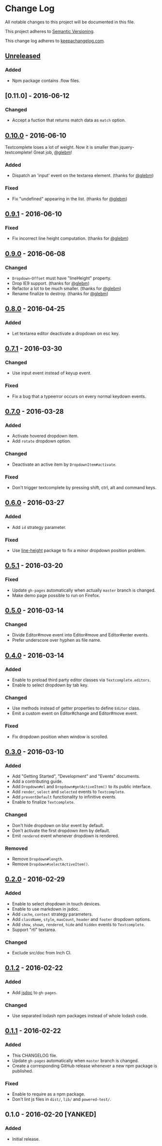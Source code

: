 # Change Log

All notable changes to this project will be documented in this file.

This project adheres to [Semantic Versioning](http://semver.org/).

This change log adheres to [keepachangelog.com](http://keepachangelog.com).

## [Unreleased]
### Added
- Npm package contains .flow files.

## [0.11.0] - 2016-06-12
### Changed
- Accept a fuction that returns match data as `match` option.

## [0.10.0] - 2016-06-10
Textcomplete loses a lot of weight. Now it is smaller than jquery-textcomplete! Great job, [@glebm]!

### Added
- Dispatch an 'input' event on the textarea element. (thanks for [@glebm])

### Fixed
- Fix "undefined" appearing in the list. (thanks for [@glebm])

## [0.9.1] - 2016-06-10
### Fixed
- Fix incorrect line height computation. (thanks for [@glebm])

## [0.9.0] - 2016-06-08
### Changed
- `Dropdown~Offset` must have "lineHeight" property.
- Drop IE9 support. (thanks for [@glebm])
- Refactor a lot to be much smaller. (thanks for [@glebm])
- Rename finalize to destroy. (thanks for [@glebm])

## [0.8.0] - 2016-04-25
### Added
- Let textarea editor deactivate a dropdown on esc key.

## [0.7.1] - 2016-03-30
### Changed
- Use input event instead of keyup event.

### Fixed
- Fix a bug that a typeerror occurs on every normal keydown events.

## [0.7.0] - 2016-03-28
### Added
- Activate hovered dropdown item.
- Add `rotate` dropdown option.

### Changed
- Deactivate an active item by `DropdownItem#activate`.

### Fixed
- Don't trigger textcomplete by pressing shift, ctrl, alt and command keys.

## [0.6.0] - 2016-03-27
### Added
- Add `id` strategy parameter.

### Fixed
- Use [line-height](https://github.com/twolfson/line-height) package to fix a minor dropdown position problem.

## [0.5.1] - 2016-03-20
### Fixed
- Update `gh-pages` automatically when actually `master` branch is changed.
- Make demo page possible to run on Firefox.

## [0.5.0] - 2016-03-14
### Changed
- Divide Editor#move event into Editor#move and Editor#enter events.
- Prefer underscore over hyphen as file name.

## [0.4.0] - 2016-03-14
### Added
- Enable to preload third party editor classes via `Textcomplete.editors`.
- Enable to select dropdown by tab key.

### Changed
- Use methods instead of getter properties to define `Editor` class.
- Emit a custom event on Editor#change and Editor#move event.

### Fixed
- Fix dropdown position when window is scrolled.

## [0.3.0] - 2016-03-10
### Added
- Add "Getting Started", "Development" and "Events" documents.
- Add a contributing guide.
- Add `Dropdown#el` and `Dropdown#getActiveItem()` to its public interface.
- Add `render`, `select` and `selected` events to `Textcomplete`.
- Add `preventDefault` functionality to infinitive events.
- Enable to finalize `Textcomplete`.

### Changed
- Don't hide dropdown on blur event by default.
- Don't activate the first dropdown item by default.
- Emit `rendered` event whenever dropdown is rendered.

### Removed
- Remove `Dropdown#length`.
- Remove `Dropdown#selectActiveItem()`.

## [0.2.0] - 2016-02-29
### Added
- Enable to select dropdown in touch devices.
- Enable to use markdown in jsdoc.
- Add `cache`, `context` strategy parameters.
- Add `className`, `style`, `maxCount`, `header` and `footer` dropdown options.
- Add `show`, `shown`, `rendered`, `hide` and `hidden` events to `Textcomplete`.
- Support "rtl" textarea.

### Changed
- Exclude src/doc from Inch CI.

## [0.1.2] - 2016-02-22
### Added
- Add [jsdoc](https://github.com/jsdoc3/jsdoc) to `gh-pages`.

### Changed
- Use separated lodash npm packages instead of whole lodash code.

## [0.1.1] - 2016-02-22
### Added
- This CHANGELOG file.
- Update `gh-pages` automatically when `master` branch is changed.
- Create a corresponding GitHub release whenever a new npm package is published.

### Fixed
- Enable to require as a npm package.
- Don't lint js files in `dist/`, `lib/` and `powered-test/`.

## 0.1.0 - 2016-02-20 [YANKED]
### Added
- Initial release.

[Unreleased]: https://github.com/yuku-t/textcomplete/compare/v0.10.0...HEAD
[0.10.0]: https://github.com/yuku-t/textcomplete/compare/v0.9.1...v0.10.0
[0.9.1]: https://github.com/yuku-t/textcomplete/compare/v0.9.0...v0.9.1
[0.9.0]: https://github.com/yuku-t/textcomplete/compare/v0.8.0...v0.9.0
[0.8.0]: https://github.com/yuku-t/textcomplete/compare/v0.7.1...v0.8.0
[0.7.1]: https://github.com/yuku-t/textcomplete/compare/v0.7.0...v0.7.1
[0.7.0]: https://github.com/yuku-t/textcomplete/compare/v0.6.0...v0.7.0
[0.6.0]: https://github.com/yuku-t/textcomplete/compare/v0.5.1...v0.6.0
[0.5.1]: https://github.com/yuku-t/textcomplete/compare/v0.5.0...v0.5.1
[0.5.0]: https://github.com/yuku-t/textcomplete/compare/v0.4.0...v0.5.0
[0.4.0]: https://github.com/yuku-t/textcomplete/compare/v0.3.0...v0.4.0
[0.3.0]: https://github.com/yuku-t/textcomplete/compare/v0.2.0...v0.3.0
[0.2.0]: https://github.com/yuku-t/textcomplete/compare/v0.1.2...v0.2.0
[0.1.2]: https://github.com/yuku-t/textcomplete/compare/v0.1.1...v0.1.2
[0.1.1]: https://github.com/yuku-t/textcomplete/compare/83a55de...v0.1.1
[@glebm]: https://github.com/glebm
